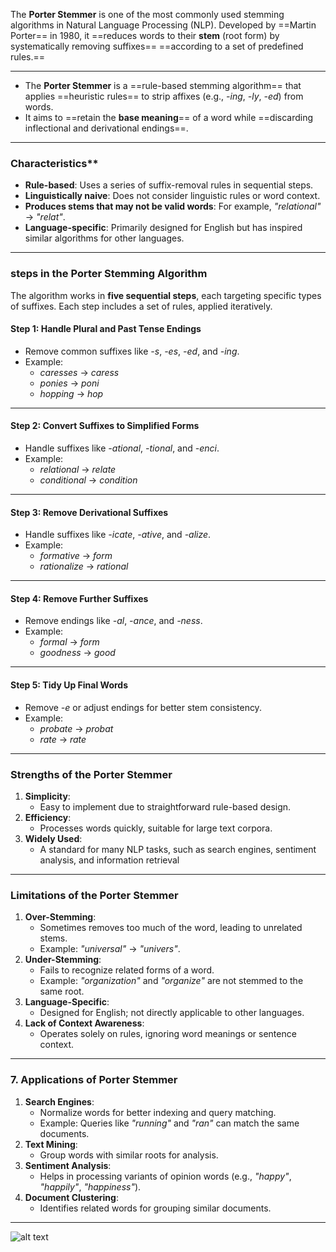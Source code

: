 
The **Porter Stemmer** is one of the most commonly used stemming algorithms in Natural Language Processing (NLP). Developed by ==Martin Porter== in 1980, it ==reduces words to their **stem** (root form) by systematically removing suffixes== ==according to a set of predefined rules.==

---

- The **Porter Stemmer** is a ==rule-based stemming algorithm== that applies ==heuristic rules== to strip affixes (e.g., _-ing_, _-ly_, _-ed_) from words.
- It aims to ==retain the **base meaning**== of a word while ==discarding inflectional and derivational endings==.

---
###  Characteristics**

- **Rule-based**: Uses a series of suffix-removal rules in sequential steps.
- **Linguistically naive**: Does not consider linguistic rules or word context.
- **Produces stems that may not be valid words**: For example, _"relational"_ → _"relat"_.
- **Language-specific**: Primarily designed for English but has inspired similar algorithms for other languages.
---
### **steps in the Porter Stemming Algorithm**

The algorithm works in **five sequential steps**, each targeting specific types of suffixes. Each step includes a set of rules, applied iteratively.

#### **Step 1**: Handle Plural and Past Tense Endings

- Remove common suffixes like _-s_, _-es_, _-ed_, and _-ing_.
- Example:
    - _caresses_ → _caress_
    - _ponies_ → _poni_
    - _hopping_ → _hop_

---
#### **Step 2**: Convert Suffixes to Simplified Forms

- Handle suffixes like _-ational_, _-tional_, and _-enci_.
- Example:
    - _relational_ → _relate_
    - _conditional_ → _condition_

---
#### **Step 3**: Remove Derivational Suffixes

- Handle suffixes like _-icate_, _-ative_, and _-alize_.
- Example:
    - _formative_ → _form_
    - _rationalize_ → _rational_

---
#### **Step 4**: Remove Further Suffixes

- Remove endings like _-al_, _-ance_, and _-ness_.
- Example:
    - _formal_ → _form_
    - _goodness_ → _good_

---
#### **Step 5**: Tidy Up Final Words

- Remove _-e_ or adjust endings for better stem consistency.
- Example:
    - _probate_ → _probat_
    - _rate_ → _rate_

---
### **Strengths of the Porter Stemmer**

1. **Simplicity**:
    - Easy to implement due to straightforward rule-based design.
2. **Efficiency**:
    - Processes words quickly, suitable for large text corpora.
3. **Widely Used**:
    - A standard for many NLP tasks, such as search engines, sentiment analysis, and information retrieval

---
### **Limitations of the Porter Stemmer**

1. **Over-Stemming**:
    - Sometimes removes too much of the word, leading to unrelated stems.
    - Example: _"universal"_ → _"univers"_.
2. **Under-Stemming**:
    - Fails to recognize related forms of a word.
    - Example: _"organization"_ and _"organize"_ are not stemmed to the same root.
3. **Language-Specific**:
    - Designed for English; not directly applicable to other languages.
4. **Lack of Context Awareness**:
    - Operates solely on rules, ignoring word meanings or sentence context.

---
### **7. Applications of Porter Stemmer**

1. **Search Engines**:
    - Normalize words for better indexing and query matching.
    - Example: Queries like _"running"_ and _"ran"_ can match the same documents.
2. **Text Mining**:
    - Group words with similar roots for analysis.
3. **Sentiment Analysis**:
    - Helps in processing variants of opinion words (e.g., _"happy"_, _"happily"_, _"happiness"_).
4. **Document Clustering**:
    - Identifies related words for grouping similar documents.
---
![alt text](Pastedimage20241127140535.png)